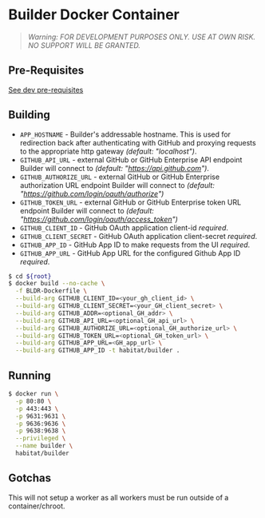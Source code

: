 # Builder Docker Container

> *Warning: FOR DEVELOPMENT PURPOSES ONLY. USE AT OWN RISK. NO SUPPORT WILL BE GRANTED.*

## Pre-Requisites

[See dev pre-requisites](./BUILDER_DEV.md#pre-requisites)

## Building

* `APP_HOSTNAME` - Builder's addressable hostname. This is used for redirection back after authenticating with GitHub and proxying requests to the appropriate http gateway _(default: "localhost")_.
* `GITHUB_API_URL` - external GitHub or GitHub Enterprise API endpoint Builder will connect to _(default: "https://api.github.com")_.
* `GITHUB_AUTHORIZE_URL` - external GitHub or GitHub Enterprise authorization URL endpoint Builder will connect to _(default: "https://github.com/login/oauth/authorize")_
* `GITHUB_TOKEN_URL` - external GitHub or GitHub Enterprise token URL endpoint Builder will connect to _(default: "https://github.com/login/oauth/access_token")_
* `GITHUB_CLIENT_ID` - GitHub OAuth application client-id *required*.
* `GITHUB_CLIENT_SECRET` - GitHub OAuth application client-secret *required*.
* `GITHUB_APP_ID` - GitHub App ID to make requests from the UI *required*.
* `GITHUB_APP_URL` - GitHub App URL for the configured Github App ID *required*.

```bash
$ cd ${root}
$ docker build --no-cache \
  -f BLDR-Dockerfile \
  --build-arg GITHUB_CLIENT_ID=<your_gh_client_id> \
  --build-arg GITHUB_CLIENT_SECRET=<your_GH_client_secret> \
  --build-arg GITHUB_ADDR=<optional_GH_addr> \
  --build-arg GITHUB_API_URL=<optional_GH_api_url> \
  --build-arg GITHUB_AUTHORIZE_URL=<optional_GH_authorize_url> \
  --build-arg GITHUB_TOKEN_URL=<optional_GH_token_url> \
  --build-arg GITHUB_APP_URL=<GH_app_url> \
  --build-arg GITHUB_APP_ID -t habitat/builder .
```

## Running

```bash
$ docker run \
  -p 80:80 \
  -p 443:443 \
  -p 9631:9631 \
  -p 9636:9636 \
  -p 9638:9638 \
  --privileged \
  --name builder \
  habitat/builder
```
## Gotchas
This will not setup a worker as all workers must be run outside of a container/chroot.
